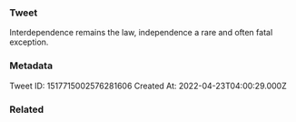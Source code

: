### Tweet
Interdependence remains the law, independence a rare and often fatal exception.

### Metadata
Tweet ID: 1517715002576281606
Created At: 2022-04-23T04:00:29.000Z

### Related

